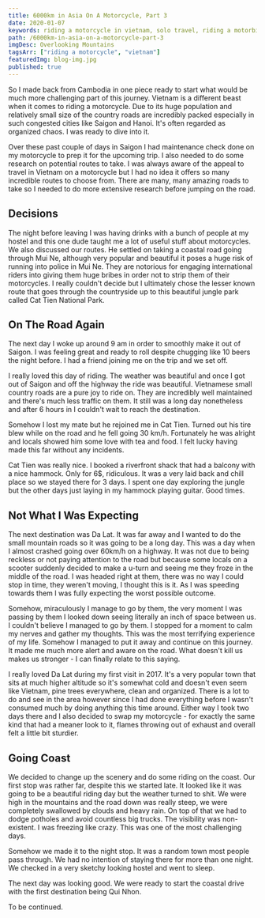 ```yaml
---
title: 6000km in Asia On A Motorcycle, Part 3
date: 2020-01-07
keywords: riding a motorcycle in vietnam, solo travel, riding a motorbike in asia, honda win, riding honda win in vietnam, da lat, cat tien, riding in vietnam countryside
path: /6000km-in-asia-on-a-motorcycle-part-3
imgDesc: Overlooking Mountains
tagsArr: ["riding a motorcycle", "vietnam"]
featuredImg: blog-img.jpg
published: true
---
```


So I made back from Cambodia in one piece ready to start what would be much more challenging part of this journey. Vietnam is a different beast when it comes to riding a motorcycle. Due to its huge population and relatively small size of the country roads are incredibly packed especially in such congested cities like Saigon and Hanoi. It's often regarded as organized chaos. I was ready to dive into it.

Over these past couple of days in Saigon I had maintenance check done on my motorcycle to prep it for the upcoming trip. I also needed to do some research on potential routes to take. I was always aware of the appeal to travel in Vietnam on a motorcycle but I had no idea it offers so many incredible routes to choose from. There are many, many amazing roads to take so I needed to do more extensive research before jumping on the road.

## Decisions

The night before leaving I was having drinks with a bunch of people at my hostel and this one dude taught me a lot of useful stuff about motorcycles. We also discussed our routes. He settled on taking a coastal road going through Mui Ne, although very popular and beautiful it poses a huge risk of running into police in Mui Ne. They are notorious for engaging international riders into giving them huge bribes in order not to strip them of their motorcycles. I really couldn't decide but I ultimately chose the lesser known route that goes through the countryside up to this beautiful jungle park called Cat Tien National Park.

## On The Road Again

The next day I woke up around 9 am in order to smoothly make it out of Saigon. I was feeling great and ready to roll despite chugging like 10 beers the night before. I had a friend joining me on the trip and we set off.

I really loved this day of riding. The weather was beautiful and once I got out of Saigon and off the highway the ride was beautiful. Vietnamese small country roads are a pure joy to ride on. They are incredibly well maintained and there's much less traffic on them. It still was a long day nonetheless and after 6 hours in I couldn't wait to reach the destination.

Somehow I lost my mate but he rejoined me in Cat Tien. Turned out his tire blew while on the road and he fell going 30 km/h. Fortunately he was alright and locals showed him some love with tea and food. I felt lucky having made this far without any incidents.

Cat Tien was really nice. I booked a riverfront shack that had a balcony with a nice hammock. Only for 6\$, ridiculous. It was a very laid back and chill place so we stayed there for 3 days. I spent one day exploring the jungle but the other days just laying in my hammock playing guitar. Good times.

## Not What I Was Expecting

The next destination was Da Lat. It was far away and I wanted to do the small mountain roads so it was going to be a long day. This was a day when I almost crashed going over 60km/h on a highway. It was not due to being reckless or not paying attention to the road but because some locals on a scooter suddenly decided to make a u-turn and seeing me they froze in the middle of the road. I was headed right at them, there was no way I could stop in time, they weren't moving, I thought this is it. As I was speeding towards them I was fully expecting the worst possible outcome.

Somehow, miraculously I manage to go by them, the very moment I was passing by them I looked down seeing literally an inch of space between us. I couldn't believe I managed to go by them. I stopped for a moment to calm my nerves and gather my thoughts. This was the most terrifying experience of my life. Somehow I managed to put it away and continue on this journey. It made me much more alert and aware on the road. What doesn't kill us makes us stronger - I can finally relate to this saying.

I really loved Da Lat during my first visit in 2017. It's a very popular town that sits at much higher altitude so it's somewhat cold and doesn't even seem like Vietnam, pine trees everywhere, clean and organized. There is a lot to do and see in the area however since I had done everything before I wasn't consumed much by doing anything this time around. Either way I took two days there and I also decided to swap my motorcycle - for exactly the same kind that had a meaner look to it, flames throwing out of exhaust and overall felt a little bit sturdier.

## Going Coast

We decided to change up the scenery and do some riding on the coast. Our first stop was rather far, despite this we started late. It looked like it was going to be a beautiful riding day but the weather turned to shit. We were high in the mountains and the road down was really steep, we were completely swallowed by clouds and heavy rain. On top of that we had to dodge potholes and avoid countless big trucks. The visibility was non-existent. I was freezing like crazy. This was one of the most challenging days.

Somehow we made it to the night stop. It was a random town most people pass through. We had no intention of staying there for more than one night. We checked in a very sketchy looking hostel and went to sleep.

The next day was looking good. We were ready to start the coastal drive with the first destination being Qui Nhon.

To be continued.
